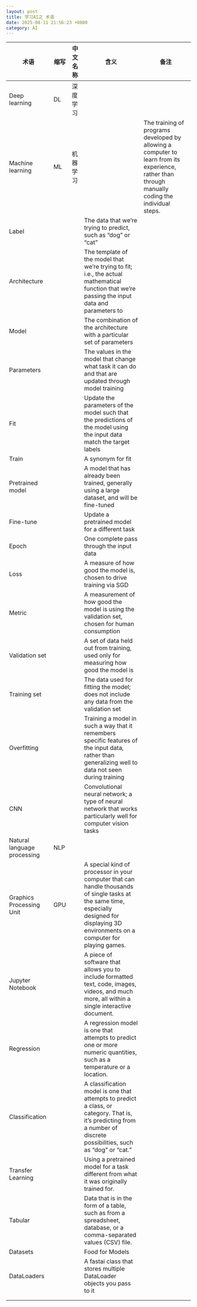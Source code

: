 ```yaml
---
layout: post
title: 学习AI之 术语
date: 2025-08-11 21:56:23 +0800
category: AI
---
```


| 术语 | 缩写 | 中文名称 | 含义 | 备注| 
| --- | --- | --- | --- | --- |
| Deep learning | DL | 深度学习 | | |
| Machine learning | ML | 机器学习 | | The training of programs developed by allowing a computer to learn from its experience, rather than through manually coding the individual steps. |
| Label | | | The data that we’re trying to predict, such as “dog” or “cat” | |
| Architecture | | | The template of the model that we’re trying to fit; i.e., the actual mathematical function that we’re passing the input data and parameters to | |
| Model  | | | The combination of the architecture with a particular set of parameters | |
| Parameters | | | The values in the model that change what task it can do and that are updated through model training | |
| Fit | | | Update the parameters of the model such that the predictions of the model using the input data match the target labels | |
| Train | | | A synonym for fit | |
| Pretrained model | | | A model that has already been trained, generally using a large dataset, and will be fine-tuned | |
| Fine-tune | | | Update a pretrained model for a different task | |
| Epoch | | |One complete pass through the input data | |
| Loss | | | A measure of how good the model is, chosen to drive training via SGD | |
| Metric | | | A measurement of how good the model is using the validation set, chosen for human consumption | |
| Validation set | | | A set of data held out from training, used only for measuring how good the model is | |
| Training set | | | The data used for fitting the model; does not include any data from the validation set | |
| Overfitting | | | Training a model in such a way that it remembers specific features of the input data, rather than generalizing well to data not seen during training | |
| CNN | | | Convolutional neural network; a type of neural network that works particularly well for computer vision tasks | |
| Natural language processing | NLP | | | | |
| Graphics Processing Unit | GPU | | A special kind of processor in your computer that can handle thousands of single tasks at the same time, especially designed for displaying 3D environments on a computer for playing games. | |
| Jupyter Notebook | | | A piece of software that allows you to include formatted text, code, images, videos, and much more, all within a single interactive document.| |
| Regression | | |A regression model is one that attempts to predict one or more numeric quantities, such as a temperature or a location.  | |
| Classification | | | A classification model is one that attempts to predict a class, or category. That is, it’s predicting from a number of discrete possibilities, such as “dog” or “cat.”  | |
| Transfer Learning | | | Using a pretrained model for a task different from what it was originally trained for.| |
| Tabular | | | Data that is in the form of a table, such as from a spreadsheet, database, or a comma-separated values (CSV) file. | |
| Datasets | | | Food for Models | |
| DataLoaders | | | A fastai class that stores multiple DataLoader objects you pass to it | |
| | | | | |
| | | | | |
